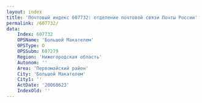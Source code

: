 ```yaml
---
layout: index
title: 'Почтовый индекс 607732: отделение почтовой связи Почты России'
permalink: /607732/
data:
    Index: 607732
    OPSName: 'Большой Макателем'
    OPSType: О
    OPSSubm: 607279
    Region: 'Нижегородская область'
    Autonom: ''
    Area: 'Первомайский район'
    City: 'Большой Макателем'
    City1: ''
    ActDate: '20060623'
    IndexOld: ''
---
```

